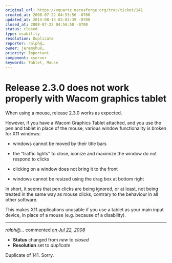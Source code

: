 ```yaml
---
original_url: https://xquartz.macosforge.org/trac/ticket/141
created_at: 2008-07-22 04:53:56 -0700
updated_at: 2015-08-13 02:02:39 -0700
closed_at: 2008-07-22 04:56:58 -0700
status: closed
type: usability
resolution: Duplicate
reporter: ralph@…
owner: jeremyhu@…
priority: Important
component: xserver
keywords: Tablet, Mouse
---
```


Release 2.3.0 does not work properly with Wacom graphics tablet
===============================================================


When using a mouse, release 2.3.0 works as expected.

However, if you have a Wacom Graphics Tablet attached, and you use the pen and tablet in place of the mouse, various window functionality is broken for X11 windows:

-   windows cannot be moved by their title bars

<!-- -->

-   the "traffic lights" to close, iconize and maximize the window do not respond to clicks

<!-- -->

-   clicking on a window does not bring it to the front

<!-- -->

-   windows cannot be resized using the drag box at bottom right

In short, it seems that pen clicks are being ignored, or at least, not being treated in the same way as mouse clicks, contrary to the behaviour in all other software.

This makes X11 applications unusable if you use a tablet as your main input device, in place of a mouse (e.g. because of a disability).



---

*ralph@…* commented *[on Jul 22, 2008](https://xquartz.macosforge.org/trac/ticket/141#comment:1 "July 22, 2008 at 4:56 AM PDT")*

-   **Status** changed from *new* to *closed*
-   **Resolution** set to *duplicate*

Duplicate of 141. Sorry.



